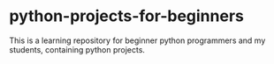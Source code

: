# python-projects-for-beginners
This is a learning repository for beginner python programmers and my students, containing python projects.
